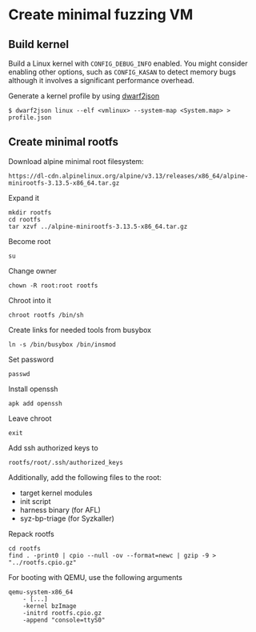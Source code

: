 # Create minimal fuzzing VM

## Build kernel

Build a Linux kernel with `CONFIG_DEBUG_INFO` enabled. You might consider enabling other options, such as `CONFIG_KASAN` to detect memory bugs although it involves a significant performance overhead.

Generate a kernel profile by using [dwarf2json](https://github.com/tklengyel/dwarf2json/tree/edee6cc49823599c524b6750cb85e3e864aee893)

    $ dwarf2json linux --elf <vmlinux> --system-map <System.map> > profile.json

## Create minimal rootfs

Download alpine minimal root filesystem:

    https://dl-cdn.alpinelinux.org/alpine/v3.13/releases/x86_64/alpine-minirootfs-3.13.5-x86_64.tar.gz

Expand it

    mkdir rootfs
    cd rootfs
    tar xzvf ../alpine-minirootfs-3.13.5-x86_64.tar.gz

Become root

    su

Change owner

    chown -R root:root rootfs

Chroot into it

    chroot rootfs /bin/sh

Create links for needed tools from busybox

    ln -s /bin/busybox /bin/insmod

Set password

    passwd

Install openssh

    apk add openssh

Leave chroot

    exit

Add ssh authorized keys to

    rootfs/root/.ssh/authorized_keys

Additionally, add the following files to the root:

- target kernel modules
- init script
- harness binary (for AFL)
- syz-bp-triage (for Syzkaller)

Repack rootfs

    cd rootfs
    find . -print0 | cpio --null -ov --format=newc | gzip -9 > "../rootfs.cpio.gz"

For booting with QEMU, use the following arguments

    qemu-system-x86_64
        - [...]
        -kernel bzImage
        -initrd rootfs.cpio.gz
        -append "console=ttyS0"